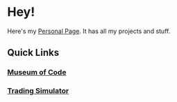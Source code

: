 # Hey!
Here's my [Personal Page](https://yilunallenchen.github.io/). It has all my projects and stuff.

## Quick Links
### [Museum of Code](https://yilunallenchen.github.io/museum_of_code/)
### [Trading Simulator](https://tradingsim.allenchen.dev/)

